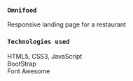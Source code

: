 ### `Omnifood`
Responsive landing page for a restaurant

### `Technologies used`
HTML5, CSS3, JavaScript  
BootStrap  
Font Awesome
